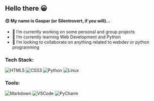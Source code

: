 ## Hello there 😀

<!--
**Silentrovert007/Silentrovert007** is a ✨ _special_ ✨ repository because its `README.md` (this file) appears on your GitHub profile.
-->
#### 😊 My name is Gaspar (or Silentrovert, if you will)...
- 🔭 I’m currently working on some personal and group projects
- 🌱 I’m currently learning Web Development and Python 
- 👯 I’m looking to collaborate on anything related to webdev or python programming

<!--
- 🤔 I’m looking for help with anything I can
- 💬 Ask me about ...
- 📫 How to reach me: ...
- 😄 Pronouns: ...
- ⚡ Fun fact: ...
-->
### Tech Stack:
<!--
![JavaScript](https://img.shields.io/badge/-JavaScript-yellow)
-->
![HTML5](https://img.shields.io/badge/-HTML5-red)
![CSS3](https://img.shields.io/badge/-CSS3-blue)
![Python](https://img.shields.io/badge/-Python-blue?style=flat-square&logo=python&logoColor=white)
![Linux](https://img.shields.io/badge/-Linux-black?style=flat-square&logo=linux&logoColor=white)

</hr>

### Tools:
![Markdown](https://img.shields.io/badge/-Markdown-lightgrey?style=flat-square&logo=markdown&logoColor=white)
![VSCode](https://img.shields.io/badge/-VSCode-blueviolet?style=flat-square&logo=visual-studio-code&logoColor=white)
![PyCharm](https://img.shields.io/badge/-PyCharm-green?style=flat-square&logo=pycharm&logoColor=white)
